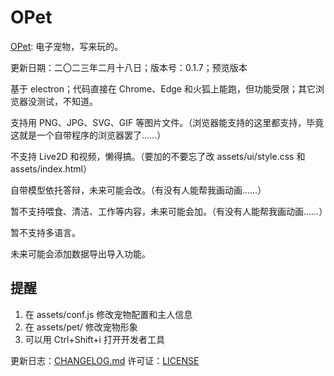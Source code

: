 # OPet
[OPet](https://gitee.com/Jeun1358/opet): 电子宠物，写来玩的。

更新日期：二〇二三年二月十八日；版本号：0.1.7；预览版本

基于 electron；代码直接在 Chrome、Edge 和火狐上能跑，但功能受限；其它浏览器没测试，不知道。

支持用 PNG、JPG、SVG、GIF 等图片文件。（浏览器能支持的这里都支持，毕竟这就是一个自带程序的浏览器罢了……）

不支持 Live2D 和视频，懒得搞。（要加的不要忘了改 assets/ui/style.css 和 assets/index.html）

自带模型依托答辩，未来可能会改。（有没有人能帮我画动画……）

暂不支持喂食、清洁、工作等内容，未来可能会加。（有没有人能帮我画动画……）

暂不支持多语言。

未来可能会添加数据导出导入功能。

## 提醒
1. 在 assets/conf.js 修改宠物配置和主人信息
2. 在 assets/pet/ 修改宠物形象
3. 可以用 Ctrl+Shift+i 打开开发者工具

更新日志：[CHANGELOG.md](CHANGELOG.md)
许可证：[LICENSE](LICENSE)
